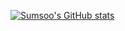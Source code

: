[![Sumsoo's GitHub stats](https://github-readme-stats.vercel.app/api?username=tjatn304905&count_private=true&theme=darcula&show_icons=true)](https://github.com/anuraghazra/github-readme-stats)

<!--
**tjatn304905/tjatn304905** is a ✨ _special_ ✨ repository because its `README.md` (this file) appears on your GitHub profile.

Here are some ideas to get you started:

- 🔭 I’m currently working on ...
- 🌱 I’m currently learning ...
- 👯 I’m looking to collaborate on ...
- 🤔 I’m looking for help with ...
- 💬 Ask me about ...
- 📫 How to reach me: ...
- 😄 Pronouns: ...
- ⚡ Fun fact: ...
-->
